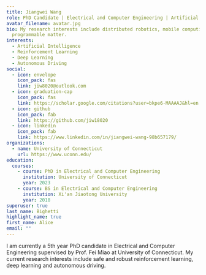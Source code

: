 ```yaml
---
title: Jiangwei Wang
role: PhD Candidate | Electrical and Computer Engineering | Artificial Intelligence
avatar_filename: avatar.jpg
bio: My research interests include distributed robotics, mobile computing and
  programmable matter.
interests:
  - Artificial Intelligence
  - Reinforcement Learning
  - Deep Learning
  - Autonomous Driving
social:
  - icon: envelope
    icon_pack: fas
    link: jiw8020@outlook.com
  - icon: graduation-cap
    icon_pack: fas
    link: https://scholar.google.com/citations?user=bkpe6-MAAAAJ&hl=en
  - icon: github
    icon_pack: fab
    link: https://github.com/jiw18020
  - icon: linkedin
    icon_pack: fab
    link: https://www.linkedin.com/in/jiangwei-wang-98b657179/
organizations:
  - name: University of Connecticut
    url: https://www.uconn.edu/
education:
  courses:
    - course: PhD in Electrical and Computer Engineering
      institution: University of Connecticut
      year: 2023
    - course: BS in Electrical and Computer Engineering
      institution: Xi'an Jiaotong University
      year: 2018
superuser: true
last_name: Bighetti
highlight_name: true
first_name: Alice
email: ""
---
```

I﻿ am currently a 5th year PhD candidate in Electrical and Computer Engineering supervised by Prof. Fei Miao at University of Connecticut. My current research interests include safe and robust reinforcement learning, deep learning and autonomous driving.